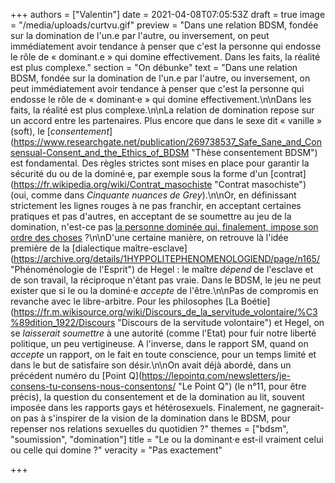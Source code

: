 +++
authors = ["Valentin"]
date = 2021-04-08T07:05:53Z
draft = true
image = "/media/uploads/curtvu.gif"
preview = "Dans une relation BDSM, fondée sur la domination de l'un.e par l'autre, ou inversement, on peut immédiatement avoir tendance à penser que c'est la personne qui endosse le rôle de « dominant.e » qui domine effectivement. Dans les faits, la réalité est plus complexe."
section = "On débunke"
text = "Dans une relation BDSM, fondée sur la domination de l'un.e par l'autre, ou inversement, on peut immédiatement avoir tendance à penser que c'est la personne qui endosse le rôle de « dominant·e » qui domine effectivement.\n\nDans les faits, la réalité est plus complexe.\n\nLa relation de domination repose sur un accord entre les partenaires. Plus encore que dans le sexe dit « vanille » (soft), le [_consentement_](https://www.researchgate.net/publication/269738537_Safe_Sane_and_Consensual-Consent_and_the_Ethics_of_BDSM \"Thèse consentement BDSM\") est fondamental. Des règles strictes sont mises en place pour garantir la sécurité du ou de la dominé·e, par exemple sous la forme d'un [contrat](https://fr.wikipedia.org/wiki/Contrat_masochiste \"Contrat masochiste\") (oui, comme dans _Cinquante nuances de Grey_).\n\nOr, en définissant strictement les lignes rouges à ne pas franchir, en acceptant certaines pratiques et pas d'autres, en acceptant de se soumettre au jeu de la domination, n'est-ce pas [la personne dominé](https://pokaa.fr/2018/10/05/le-bdsm-loin-des-cliches-raconte-par-un-strasbourgeois-bien-renseigne/)[e qui, finalement, impose son ordre des choses](https://pokaa.fr/2018/10/05/le-bdsm-loin-des-cliches-raconte-par-un-strasbourgeois-bien-renseigne/) ?\n\nD'une certaine manière, on retrouve là l'idée première de la [dialectique maître-esclave](https://archive.org/details/1HYPPOLITEPHENOMENOLOGIEND/page/n165/ \"Phénoménologie de l'Esprit\") de Hegel : le maître _dépend_ de l'esclave et de son travail, la réciproque n'étant pas vraie. Dans le BDSM, le jeu ne peut exister que si le ou la dominé·e _accepte_ de l'être.\n\nPas de compromis en revanche avec le libre-arbitre. Pour les philosophes [La Boétie](https://fr.m.wikisource.org/wiki/Discours_de_la_servitude_volontaire/%C3%89dition_1922/Discours \"Discours de la servitude volontaire\") et Hegel, on se _laisserait soumettre_ à une autorité (comme l'Etat) pour fuir notre liberté politique, un peu vertigineuse. A l'inverse, dans le rapport SM, quand on _accepte_ un rapport, on le fait en toute conscience, pour un temps limité et dans le but de satisfaire son désir.\n\nOn avait déjà abordé, dans un précédent numéro du [Point Q](https://lepointq.com/newsletters/je-consens-tu-consens-nous-consentons/ \"Le Point Q\") (le n°11, pour être précis), la question du consentement et de la domination au lit, souvent imposée dans les rapports gays et hétérosexuels. Finalement, ne gagnerait-on pas à s'inspirer de la vision de la domination dans le BDSM, pour repenser nos relations sexuelles du quotidien ?"
themes = ["bdsm", "soumission", "domination"]
title = "Le ou la dominant·e est-il vraiment celui ou celle qui domine ?"
veracity = "Pas exactement"

+++
